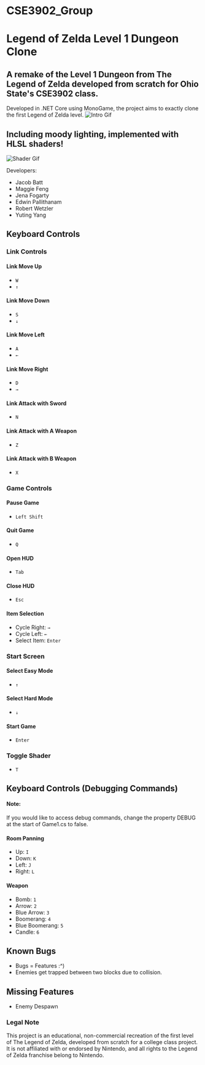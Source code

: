 # CSE3902_Group 

# Legend of Zelda Level 1 Dungeon Clone

## A remake of the Level 1 Dungeon from The Legend of Zelda developed from scratch for Ohio State's CSE3902 class.
Developed in .NET Core using MonoGame, the project aims to exactly clone the first Legend of Zelda level.
![Intro Gif](images/Intro.gif)

## Including moody lighting, implemented with HLSL shaders!
![Shader Gif](images/Shader.gif)

Developers: 
- Jacob Batt
- Maggie Feng
- Jena Fogarty 
- Edwin Pallithanam 
- Robert Wetzler
- Yuting Yang

## Keyboard Controls
### Link Controls
#### Link Move Up
- ```W```
- ```↑```
#### Link Move Down
- ```S```
- ```↓```
#### Link Move Left
- ```A```
- ```←```
#### Link Move Right
- ```D```
- ```→```
#### Link Attack with Sword
- ```N```
#### Link Attack with A Weapon
- ```Z```
#### Link Attack with B Weapon
- ```X```
### Game Controls
#### Pause Game
- ```Left Shift```
#### Quit Game
- ```Q```
#### Open HUD
- ```Tab```
#### Close HUD
- ```Esc```
#### Item Selection
- Cycle Right: ```→```
- Cycle Left: ```←```
- Select Item: ```Enter```
### Start Screen
#### Select Easy Mode
- ```↑```
#### Select Hard Mode
- ```↓```
#### Start Game
- ```Enter```
### Toggle Shader
- ```T```
## Keyboard Controls (Debugging Commands)
#### Note:
If you would like to access debug commands, change the property DEBUG at the start of Game1.cs to false.
#### Room Panning
- Up: ```I```
- Down: ```K```
- Left: ```J```
- Right: ```L```
#### Weapon 
- Bomb: ```1```
- Arrow: ```2```
- Blue Arrow: ```3```
- Boomerang: ```4```
- Blue Boomerang: ```5```
- Candle: ```6```

## Known Bugs
- Bugs = Features :^)
- Enemies get trapped between two blocks due to collision. 

## Missing Features
- Enemy Despawn

### Legal Note
This project is an educational, non-commercial recreation of the first level of The Legend of Zelda, developed from scratch for a college class project. It is not affiliated with or endorsed by Nintendo, and all rights to the Legend of Zelda franchise belong to Nintendo.